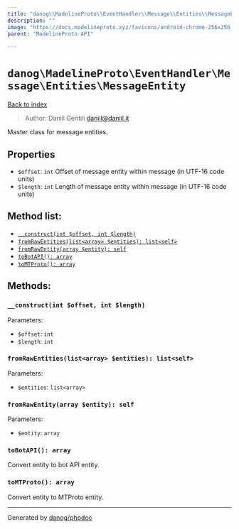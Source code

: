 ```yaml
---
title: "danog\\MadelineProto\\EventHandler\\Message\\Entities\\MessageEntity: Master class for message entities."
description: ""
image: "https://docs.madelineproto.xyz/favicons/android-chrome-256x256.png"
parent: "MadelineProto API"

---
```

# `danog\MadelineProto\EventHandler\Message\Entities\MessageEntity`
[Back to index](../../../../../index.html)

> Author: Daniil Gentili <daniil@daniil.it>  
  

Master class for message entities.  



## Properties
* `$offset`: `int` Offset of message entity within message (in UTF-16 code units)
* `$length`: `int` Length of message entity within message (in UTF-16 code units)

## Method list:
* [`__construct(int $offset, int $length)`](#__construct)
* [`fromRawEntities(list<array> $entities): list<self>`](#fromRawEntities)
* [`fromRawEntity(array $entity): self`](#fromRawEntity)
* [`toBotAPI(): array`](#toBotAPI)
* [`toMTProto(): array`](#toMTProto)

## Methods:
### <a name="__construct"></a> `__construct(int $offset, int $length)`




Parameters:

* `$offset`: `int`   
* `$length`: `int`   



### <a name="fromRawEntities"></a> `fromRawEntities(list<array> $entities): list<self>`




Parameters:

* `$entities`: `list<array>`   



### <a name="fromRawEntity"></a> `fromRawEntity(array $entity): self`




Parameters:

* `$entity`: `array`   



### <a name="toBotAPI"></a> `toBotAPI(): array`

Convert entity to bot API entity.



### <a name="toMTProto"></a> `toMTProto(): array`

Convert entity to MTProto entity.



---
Generated by [danog/phpdoc](https://phpdoc.daniil.it)
